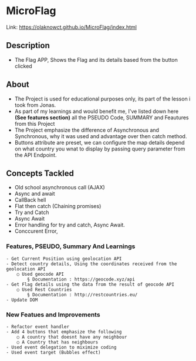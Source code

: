 # MicroFlag

Link: https://olaknowct.github.io/MicroFlag/index.html

## Description

- The Flag APP, Shows the Flag and its details based from the button clicked

## About

- The Project is used for educational purposes only, its part of the lesson i took from Jonas.
- As part of my learnings and would benefit me, I've listed down here **(See features section)** all the PSEUDO Code, SUMMARY and Feautures from this Project
- The Project emphasize the difference of Asynchronous and Synchronous, why it was used and advantage over then catch method. 
- Buttons attribute are preset, we can configure the map details depend on what country you wnat to display by passing query parameter from the API Endpoint.

## Concepts Tackled
- Old school asynchronous call (AJAX)
- Async and await
- CallBack hell
- Flat then catch (Chaining promises)
- Try and Catch
- Async Await
- Error handling for try and catch, Async Await.
- Conccurent Error, 

### Features, PSEUDO, Summary And Learnings

	- Get Current Position using geolocation API
	- Detect country details, Using the coordinates received from the geolocation API
		○ Used geocode API 
			§ Documentation : https://geocode.xyz/api
	- Get Flag details using the data from the result of geocode API
		○ Used Rest Countries
			§ Documentation : http://restcountries.eu/
  	- Update DOM 

### New Featues and Improvements
	- Refactor event handler
	- Add 4 buttons that emphasize the following
		○ A country that doesnt have any neighbour
		○ A Country that has neighbours
	- Used event delegation to miximize coding
	- Used event target (Bubbles effect)

   
